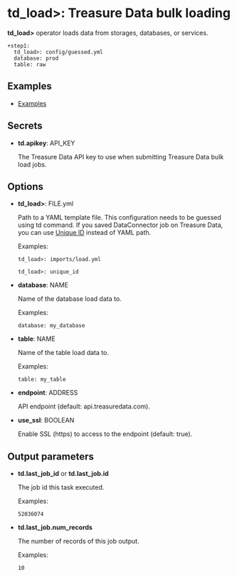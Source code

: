 # td_load>: Treasure Data bulk loading

**td_load>** operator loads data from storages, databases, or services.

    +step1:
      td_load>: config/guessed.yml
      database: prod
      table: raw

## Examples

  * [Examples](https://github.com/treasure-data/workflow-examples/tree/master/td_load)

## Secrets

* **td.apikey**: API_KEY

  The Treasure Data API key to use when submitting Treasure Data bulk load jobs.

## Options

* **td_load>**: FILE.yml

  Path to a YAML template file. This configuration needs to be guessed using td command. If you saved DataConnector job on Treasure Data, you can use [Unique ID](https://support.treasuredata.com/hc/en-us/articles/360001474328-Reference-an-Input-Data-Transfer#Configuring%20your%20Unique%20ID%20Incremental%20Data%20Transfer) instead of YAML path.

  Examples:

  ```
  td_load>: imports/load.yml
  ```

  ```
  td_load>: unique_id
  ```

* **database**: NAME

  Name of the database load data to.

  Examples:

  ```
  database: my_database
  ```

* **table**: NAME

  Name of the table load data to.

  Examples:

  ```
  table: my_table
  ```

* **endpoint**: ADDRESS

  API endpoint (default: api.treasuredata.com).

* **use_ssl**: BOOLEAN

  Enable SSL (https) to access to the endpoint (default: true).


## Output parameters

* **td.last_job_id** or **td.last_job.id**

  The job id this task executed.

  Examples:

  ```
  52036074
  ```

* **td.last_job.num_records**

  The number of records of this job output.
 
  Examples:
  
  ```
  10
  ```
